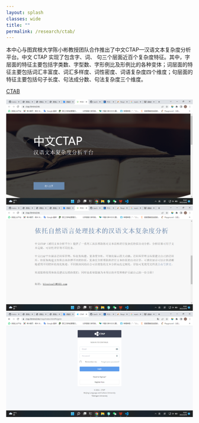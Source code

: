 ```yaml
---
layout: splash
classes: wide
title: ""
permalink: /research/ctab/
---
```


本中心与图宾根大学陈小彬教授团队合作推出了中文CTAP—汉语文本复杂度分析平台。中文 CTAP 实现了包含字、词、 句三个层面近百个复杂度特征。其中，字层面的特征主要包括字类数、字型数、字形例比及形例比的各种变体；词层面的特征主要包括词汇丰富度、词汇多样度、词性密度、词语复杂度四个维度；句层面的特征主要包括句子长度、句法成分数、句法复杂度三个维度。 

[CTAB](http://ctap.litmind.ink)

![web-picture-1](/assets/images/ctab_1.png)
![web-picture-2](/assets/images/ctab_2.png)
![web-picture-3](/assets/images/ctab_3.png)

